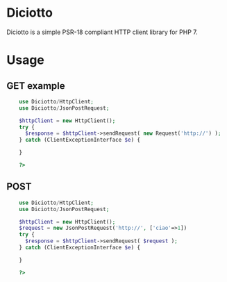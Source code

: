 # Diciotto

Diciotto is a simple PSR-18 compliant HTTP client library for PHP 7.

# Usage

## GET example

```php
    use Diciotto/HttpClient;
    use Diciotto/JsonPostRequest;

    $httpClient = new HttpClient();
    try {
      $response = $httpClient->sendRequest( new Request('http://') );
    } catch (ClientExceptionInterface $e) {

    }

    ?>
```

## POST

```php
    use Diciotto/HttpClient;
    use Diciotto/JsonPostRequest;

    $httpClient = new HttpClient();
    $request = new JsonPostRequest('http://', ['ciao'=>1])
    try {
      $response = $httpClient->sendRequest( $request );
    } catch (ClientExceptionInterface $e) {

    }

    ?>
```
